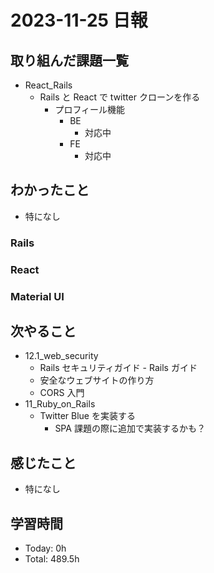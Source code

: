 # 2023-11-25 日報

## 取り組んだ課題一覧

- React_Rails
  - Rails と React で twitter クローンを作る
    - プロフィール機能
      - BE
        - 対応中
      - FE
        - 対応中

## わかったこと

- 特になし

### Rails

### React

### Material UI

## 次やること

- 12.1_web_security
  - Rails セキュリティガイド - Rails ガイド
  - 安全なウェブサイトの作り方
  - CORS 入門
- 11_Ruby_on_Rails
  - Twitter Blue を実装する
    - SPA 課題の際に追加で実装するかも？

## 感じたこと

- 特になし

## 学習時間

- Today: 0h
- Total: 489.5h
